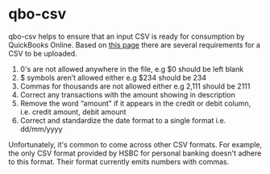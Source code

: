 # qbo-csv

qbo-csv helps to ensure that an input CSV is ready for consumption by
QuickBooks Online. Based on [this page](https://community.intuit.com/questions/1213571-why-isn-t-quickbooks-online-uploading-my-csv-file) there are several requirements for a CSV to be uploaded.


1. 0's are not allowed anywhere in the file, e.g $0 should be left blank
2. $ symbols aren’t allowed either e.g $234 should be 234
3. Commas for thousands are not allowed either e.g 2,111 should be 2111
4. Correct any transactions with the amount showing in description
5. Remove the word “amount" if it appears in the credit or debit column, i.e. credit amount, debit amount
6. Correct and standardize the date format to a single format i.e. dd/mm/yyyy

Unfortunately, it's common to come across other CSV formats. For example, the
only CSV format provided by HSBC for personal banking doesn't adhere to this
format. Their format currently emits numbers with commas.
